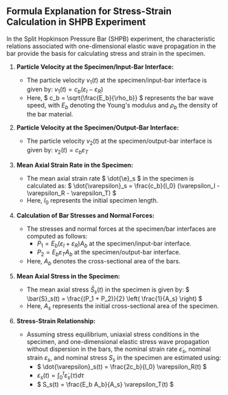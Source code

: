 ## Formula Explanation for Stress-Strain Calculation in SHPB Experiment

In the Split Hopkinson Pressure Bar (SHPB) experiment, the characteristic relations associated with one-dimensional elastic wave propagation in the bar provide the basis for calculating stress and strain in the specimen.

1. **Particle Velocity at the Specimen/Input-Bar Interface:**
   - The particle velocity $` v_1(t) `$ at the specimen/input-bar interface is given by:
     $` v_1(t) = c_b(\varepsilon_I - \varepsilon_R) `$ 
   - Here, $` c_b = \sqrt{\frac{E_b}{\rho_b}} `$ represents the bar wave speed, with $` E_b `$ denoting the Young's modulus and $` \rho_b `$ the density of the bar material.

2. **Particle Velocity at the Specimen/Output-Bar Interface:**
   - The particle velocity $` v_2(t) `$ at the specimen/output-bar interface is given by:
     $` v_2(t) = c_b \varepsilon_T `$ 

3. **Mean Axial Strain Rate in the Specimen:**
   - The mean axial strain rate $` \dot{\e}_s `$ in the specimen is calculated as:
     $` \dot{\varepsilon}_s = \frac{c_b}{l_0} (\varepsilon_I - \varepsilon_R - \varepsilon_T) `$ 
   - Here, $` l_0 `$ represents the initial specimen length.

4. **Calculation of Bar Stresses and Normal Forces:**
   - The stresses and normal forces at the specimen/bar interfaces are computed as follows:
     - $` P_1 = E_b (\varepsilon_I + \varepsilon_R) A_b `$ at the specimen/input-bar interface.
     - $` P_2 = E_b \varepsilon_T A_b `$ at the specimen/output-bar interface.
   - Here, $` A_b `$ denotes the cross-sectional area of the bars.

5. **Mean Axial Stress in the Specimen:**
   - The mean axial stress $` \bar{S}_s(t) `$ in the specimen is given by:
     $` \bar{S}_s(t) = \frac{(P_1 + P_2)}{2} \left( \frac{1}{A_s} \right) `$ 
   - Here, $` A_s `$ represents the initial cross-sectional area of the specimen.

6. **Stress-Strain Relationship:**
   - Assuming stress equilibrium, uniaxial stress conditions in the specimen, and one-dimensional elastic stress wave propagation without dispersion in the bars, the nominal strain rate $` \dot{\varepsilon}_s `$, nominal strain $` \varepsilon_s `$, and nominal stress $` S_s `$ in the specimen are estimated using:
     - $` \dot{\varepsilon}_s(t) = \frac{2c_b}{l_0} \varepsilon_R(t) `$ 
     - $` \varepsilon_s(t) = \int_0^t \dot{\varepsilon}_s(\tau) d\tau `$ 
     - $` S_s(t) = \frac{E_b A_b}{A_s} \varepsilon_T(t) `$
